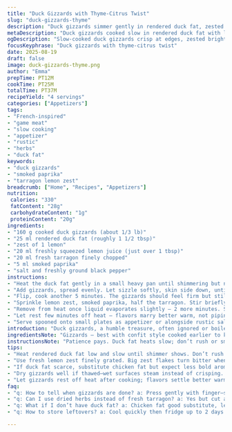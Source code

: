 ```yaml
---
title: "Duck Gizzards with Thyme-Citrus Twist"
slug: "duck-gizzards-thyme"
description: "Duck gizzards simmer gently in rendered duck fat, zested with lemon and fresh herbs. A hint of heat from smoked paprika replaces usual Espelette to deepen flavor without overpowering. Tarragon swaps thyme for a subtle anise aroma, adding complexity. Quick, rustic, forgiving. Serves as appetizer or a light main. Warm, tangy, herbal, slightly smoky. Use chicken fat if duck fat scarce; dried herbs if fresh missing but reduce quantity."
metaDescription: "Duck gizzards cooked slow in rendered duck fat with lemon zest and smoked paprika. Tarragon adds faint licorice note. Rustic, tangy, smoky flavor packed in 37 minutes."
ogDescription: "Slow-cooked duck gizzards crisp at edges, zested bright with lemon, spiced by smoked paprika, tarragon twists aroma. Tangy, herbal, smoky bites in 4 servings."
focusKeyphrase: "Duck gizzards with thyme-citrus twist"
date: 2025-08-19
draft: false
image: duck-gizzards-thyme.png
author: "Emma"
prepTime: PT12M
cookTime: PT25M
totalTime: PT37M
recipeYield: "4 servings"
categories: ["Appetizers"]
tags:
- "French-inspired"
- "game meat"
- "slow cooking"
- "appetizer"
- "rustic"
- "herbs"
- "duck fat"
keywords:
- "duck gizzards"
- "smoked paprika"
- "tarragon lemon zest"
breadcrumb: ["Home", "Recipes", "Appetizers"]
nutrition: 
 calories: "330"
 fatContent: "28g"
 carbohydrateContent: "1g"
 proteinContent: "20g"
ingredients:
- "160 g cooked duck gizzards (about 1/3 lb)"
- "25 ml rendered duck fat (roughly 1 1/2 tbsp)"
- "zest of 1 lemon"
- "20 ml freshly squeezed lemon juice (just over 1 tbsp)"
- "20 ml fresh tarragon finely chopped"
- "5 ml smoked paprika"
- "salt and freshly ground black pepper"
instructions:
- "Heat the duck fat gently in a small heavy pan until shimmering but not smoking."
- "Add gizzards, spread evenly. Let sizzle softly, skin side down, until edges crisp and smell nutty, around 10 minutes. Resist stirring — watching edges darken is key."
- "Flip, cook another 5 minutes. The gizzards should feel firm but still springy under finger pressure — avoid overcooking or they toughen."
- "Sprinkle lemon zest, smoked paprika, half the tarragon. Stir briefly. Toss in lemon juice; you’ll hear a faint hiss, acid hitting fat; it brightens flavor instantly."
- "Remove from heat once liquid evaporates slightly — 2 more minutes. Season liberally with salt and crack fresh black pepper."
- "Let rest few minutes off heat — flavors marry better warm, not piping hot."
- "Serve spooned onto small plates as appetizer or alongside rustic salad for light main."
introduction: "Duck gizzards, a humble treasure, often ignored or boiled dry. I learned patience matters. Fresher gizzards render better fat, crisp edges, chew perfect. Duck fat renders slowly, coaxing rich aroma — not rushing over flame. The lemon zest hits last; too soon and citric oils fade. Tarragon swaps iodized thyme for a faint licorice scent — unexpected, worth trying. Smoked paprika replaces Espelette — deeper color, slight fruitiness with gentle heat. Learned by trial that acid needs the residual warmth; pour too early, bitterness remains, too late and it won’t integrate fully. The trick: look for sizzling, smell nutty aromas, feel firmness like a tender steak. Not mushy, not leather. Serve warm, not hot, to preserve those complex aromas and enjoy the contrast of crisp edges and juicy centers."
ingredientsNote: "Gizzards — best with confit style cooked earlier to keep tender. Fresh ones require longer slow simmer, or try frozen confits as backup. Rendering your own duck fat elevates flavor immeasurably but store-bought works. Substitute chicken fat if duck unavailable — less bold but okay. Tarragon is a wildcard; fresh adds bright finish but dries too harsh; scale down dried tarragon to half amount. Smoked paprika intensifies flavor but avoid overdoing or it dominates; sweet paprika fine alternative. Lemon zest should be finely grated — large flakes turn bitter on cooking. Lemon juice adds freshness but temper acidity; consider lime for twist. Salt and black pepper balance final taste, adjust last after all elements combine."
instructionsNote: "Patience pays. Duck fat heats slow; don’t rush or smoke. Sizzle is subtle, edges turning golden brown and cupped signal crisp texture developing. Flipping only once avoids tearing gizzards. Cook test by gently pressing—too soft means underdone, rubbery means overcooked. Add zest and smoked paprika off direct heat to preserve aromatic oils, then return briefly for melding. Lemon juice added late to avoid sourness turning harsh — listen for faint hiss as sign of reaction with fat. Final resting off heat allows flavors to settle, texture softens slightly. Serve warm, never scalding hot — acidity and herbs lose vibrancy at high temps. This dish lives and dies by timing and feel, not clocks. Don’t over-stir; let herb bits float and infuse. Using a small heavy skillet improves heat control and prevents burn spots. Pat dry gizzards before cooking if thawed to avoid steam—crisp edges depend on dry surface."
tips:
- "Heat rendered duck fat low and slow until shimmer shows. Don’t rush or smoke. Watch edges darken golden brown but not black. Timing key for that nutty duck aroma hitting. Avoid stirring too much; let gizzards settle then flip once to keep crisp edges, tearing ruins texture."
- "Use fresh lemon zest finely grated. Big zest flakes turn bitter when cooking, acid oils fade if zest goes in too early. Smoked paprika is delicate — too much kills subtle fruitiness, opt mild variety or substitute sweet paprika if preferred. Add lemon juice late; wait for faint hiss before pulling off heat to keep acidity bright, not harsh."
- "If duck fat scarce, substitute chicken fat but expect less bold aroma; flavor shifts but still good. When fresh tarragon missing, reduce dried by half; it dries quickly and shrivels strong so scale carefully. Season last with salt and cracked black pepper; salt early draws moisture and softens crust."
- "Dry gizzards well if thawed—wet surfaces steam instead of crisping. Patience pays; gizzards toughen fast if overdone; test by gentle press to feel springy but firm. If edges not crisp after 10 minutes low heat, turn temp slightly up but watch closely. Use small heavy pan for even heat, prevents hot spots burning tiny herb bits."
- "Let gizzards rest off heat after cooking; flavors settle better warm not hot. Avoid reheating aggressively as acidity dulls, herbs flatten, crisp edges soften. Toss herbs in briefly with zest and paprika off direct heat to keep oils aromatic. Serve right away for best contrast juicy centers and crunchy edges."
faq:
- "q: How to tell when gizzards are done? a: Press gently with finger—springy but firm, not mushy or rubbery. Crispy edges give scent clue, nutty aroma develops. Overcook they tighten, undercook stays soft. Watch color and smell as guide."
- "q: Can I use dried herbs instead of fresh tarragon? a: Yes but cut amount in half, dried harsher. Adds anise scent but can dry out dish if too much. Keep fresh if possible. Tarragon key for aroma shift versus thyme, try to balance."
- "q: What if I don’t have duck fat? a: Chicken fat good substitute, less bold but cooks similarly. Butter possible but flavor changes. Store-bought duck fat works fine but homemade renders richer. Avoid vegetable oils; lack depth and crisping ability."
- "q: How to store leftovers? a: Cool quickly then fridge up to 2 days. Reheat gently, low heat—don’t scorch or microwave hardens texture. Can freeze but texture shifts, best fresh. Leftover crispiness lost over time, eat while warm for best texture."

---
```

